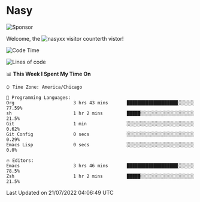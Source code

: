 # Nasy

<!--
<p align="center">
<img height="200" src="https://github-readme-stats.vercel.app/api?username=nasyxx&count_private=true&show_icons=true&theme=dracula&include_all_commits=true"/>
<img height="200" src="https://github-readme-stats.vercel.app/api/top-langs/?username=nasyxx&theme=dracula&hide=html,jupyter+notebook&count_private=true&show_icons=true"/>
</p>

  
----------------
-->

![Sponsor](https://img.shields.io/static/v1.svg?label=Sponsor&message=%E2%9D%A4&logo=GitHub&style=flat&color=pink)
 
Welcome, the ![nasyxx visitor counter](https://count.getloli.com/get/@nasyxx?theme=rule34)th vistor!
 
<!--START_SECTION:waka-->
![Code Time](http://img.shields.io/badge/Code%20Time-2%2C520%20hrs%2015%20mins-blue)

![Lines of code](https://img.shields.io/badge/From%20Hello%20World%20I%27ve%20Written-5%20Million%20lines%20of%20code-blue)

📊 **This Week I Spent My Time On** 

```text
⌚︎ Time Zone: America/Chicago

💬 Programming Languages: 
Org                      3 hrs 43 mins       ███████████████████░░░░░░   77.59% 
sh                       1 hr 2 mins         █████░░░░░░░░░░░░░░░░░░░░   21.5% 
Git                      1 min               ░░░░░░░░░░░░░░░░░░░░░░░░░   0.62% 
Git Config               0 secs              ░░░░░░░░░░░░░░░░░░░░░░░░░   0.29% 
Emacs Lisp               0 secs              ░░░░░░░░░░░░░░░░░░░░░░░░░   0.0%

🔥 Editors: 
Emacs                    3 hrs 46 mins       ███████████████████░░░░░░   78.5% 
Zsh                      1 hr 2 mins         █████░░░░░░░░░░░░░░░░░░░░   21.5%

```


 Last Updated on 21/07/2022 04:06:49 UTC
<!--END_SECTION:waka-->

<!-- ![visitors](https://visitor-badge.laobi.icu/badge?page_id=nasyxx.nasyxx) -->
